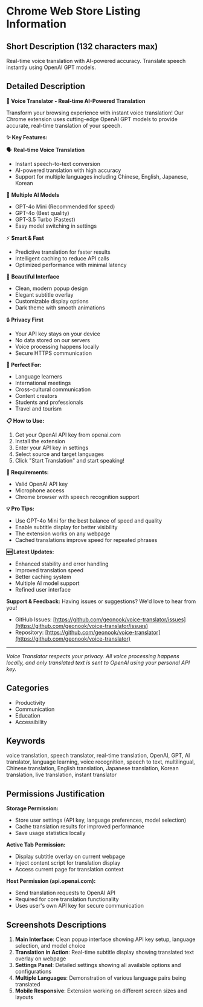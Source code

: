 # Chrome Web Store Listing Information

## Short Description (132 characters max)
Real-time voice translation with AI-powered accuracy. Translate speech instantly using OpenAI GPT models.

## Detailed Description

**🎤 Voice Translator - Real-time AI-Powered Translation**

Transform your browsing experience with instant voice translation! Our Chrome extension uses cutting-edge OpenAI GPT models to provide accurate, real-time translation of your speech.

**✨ Key Features:**

🗣️ **Real-time Voice Translation**
- Instant speech-to-text conversion
- AI-powered translation with high accuracy
- Support for multiple languages including Chinese, English, Japanese, Korean

🤖 **Multiple AI Models**
- GPT-4o Mini (Recommended for speed)
- GPT-4o (Best quality)
- GPT-3.5 Turbo (Fastest)
- Easy model switching in settings

⚡ **Smart & Fast**
- Predictive translation for faster results
- Intelligent caching to reduce API calls
- Optimized performance with minimal latency

🎨 **Beautiful Interface**
- Clean, modern popup design
- Elegant subtitle overlay
- Customizable display options
- Dark theme with smooth animations

🔒 **Privacy First**
- Your API key stays on your device
- No data stored on our servers
- Voice processing happens locally
- Secure HTTPS communication

**🚀 Perfect For:**
- Language learners
- International meetings
- Cross-cultural communication
- Content creators
- Students and professionals
- Travel and tourism

**📋 How to Use:**
1. Get your OpenAI API key from openai.com
2. Install the extension
3. Enter your API key in settings
4. Select source and target languages
5. Click "Start Translation" and start speaking!

**🔧 Requirements:**
- Valid OpenAI API key
- Microphone access
- Chrome browser with speech recognition support

**💡 Pro Tips:**
- Use GPT-4o Mini for the best balance of speed and quality
- Enable subtitle display for better visibility
- The extension works on any webpage
- Cached translations improve speed for repeated phrases

**🆕 Latest Updates:**
- Enhanced stability and error handling
- Improved translation speed
- Better caching system
- Multiple AI model support
- Refined user interface

**Support & Feedback:**
Having issues or suggestions? We'd love to hear from you!
- GitHub Issues: [https://github.com/geonook/voice-translator/issues](https://github.com/geonook/voice-translator/issues)
- Repository: [https://github.com/geonook/voice-translator](https://github.com/geonook/voice-translator)

---
*Voice Translator respects your privacy. All voice processing happens locally, and only translated text is sent to OpenAI using your personal API key.*

## Categories
- Productivity
- Communication
- Education
- Accessibility

## Keywords
voice translation, speech translator, real-time translation, OpenAI, GPT, AI translator, language learning, voice recognition, speech to text, multilingual, Chinese translation, English translation, Japanese translation, Korean translation, live translation, instant translator

## Permissions Justification

**Storage Permission:**
- Store user settings (API key, language preferences, model selection)
- Cache translation results for improved performance
- Save usage statistics locally

**Active Tab Permission:**
- Display subtitle overlay on current webpage
- Inject content script for translation display
- Access current page for translation context

**Host Permission (api.openai.com):**
- Send translation requests to OpenAI API
- Required for core translation functionality
- Uses user's own API key for secure communication

## Screenshots Descriptions

1. **Main Interface**: Clean popup interface showing API key setup, language selection, and model choice
2. **Translation in Action**: Real-time subtitle display showing translated text overlay on webpage
3. **Settings Panel**: Detailed settings showing all available options and configurations
4. **Multiple Languages**: Demonstration of various language pairs being translated
5. **Mobile Responsive**: Extension working on different screen sizes and layouts
